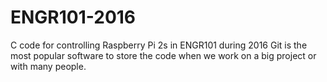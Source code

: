 # ENGR101-2016
C code for controlling Raspberry Pi 2s in ENGR101 during 2016
Git is the most popular software to store the code when we work on a big project or with many people.
